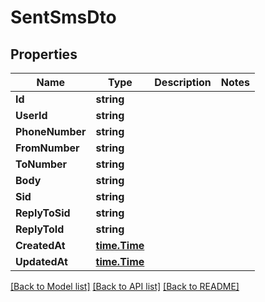 # SentSmsDto

## Properties

Name | Type | Description | Notes
------------ | ------------- | ------------- | -------------
**Id** | **string** |  | 
**UserId** | **string** |  | 
**PhoneNumber** | **string** |  | 
**FromNumber** | **string** |  | 
**ToNumber** | **string** |  | 
**Body** | **string** |  | 
**Sid** | **string** |  | 
**ReplyToSid** | **string** |  | 
**ReplyToId** | **string** |  | 
**CreatedAt** | [**time.Time**](time.Time) |  | 
**UpdatedAt** | [**time.Time**](time.Time) |  | 

[[Back to Model list]](../README#documentation-for-models) [[Back to API list]](../README#documentation-for-api-endpoints) [[Back to README]](../README)


